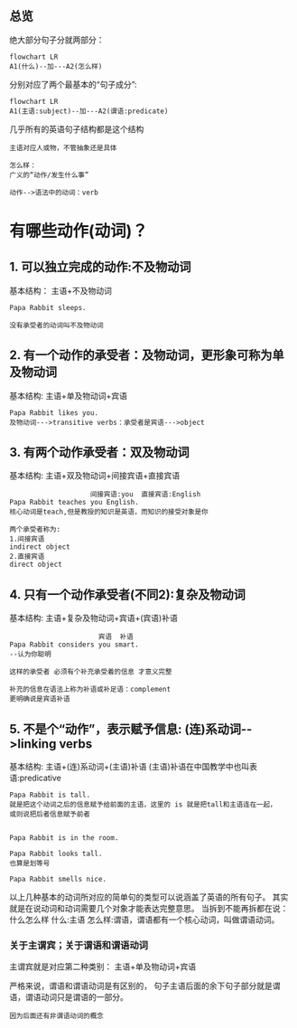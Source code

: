 
## 总览
绝大部分句子分就两部分：
```mermaid
flowchart LR
A1(什么)--加---A2(怎么样)
```
分别对应了两个最基本的“句子成分”:
```mermaid
flowchart LR
A1(主语:subject)--加---A2(谓语:predicate)
```
几乎所有的英语句子结构都是这个结构
```
主语对应人或物，不管抽象还是具体

怎么样：
广义的“动作/发生什么事”

动作-->语法中的动词：verb
```

# 有哪些动作(动词)？
## 1. 可以独立完成的动作:不及物动词
基本结构：
主语+不及物动词
```
Papa Rabbit sleeps.

没有承受者的动词叫不及物动词
```
## 2. 有一个动作的承受者：及物动词，更形象可称为单及物动词
基本结构: 
主语+单及物动词+宾语
```
Papa Rabbit likes you.
及物动词--->transitive verbs：承受者是宾语--->object
```

## 3. 有两个动作承受者：双及物动词
基本结构: 
主语+双及物动词+间接宾语+直接宾语
```
                    间接宾语:you  直接宾语:English
Papa Rabbit teaches you English.
核心动词是teach,但是教授的知识是英语，而知识的接受对象是你

两个承受者称为:
1.间接宾语  
indirect object
2.直接宾语  
direct object
```

## 4. 只有一个动作承受者(不同2):复杂及物动词
基本结构: 
主语+复杂及物动词+宾语+(宾语)补语
```
                      宾语  补语
Papa Rabbit considers you smart.
--认为你聪明

这样的承受者 必须有个补充承受着的信息 才意义完整

补充的信息在语法上称为补语或补足语：complement
更明确说是宾语补语
```

## 5. 不是个“动作”，表示赋予信息: (连)系动词-->linking verbs
基本结构: 
主语+(连)系动词+(主语)补语
(主语)补语在中国教学中也叫表语:predicative
```
Papa Rabbit is tall.
就是把这个动词之后的信息赋予给前面的主语，这里的 is 就是把tall和主语连在一起，
或则说把后者信息赋予前者


Papa Rabbit is in the room.

Papa Rabbit looks tall.
也算是划等号

Papa Rabbit smells nice.
```

以上几种基本的动词所对应的简单句的类型可以说涵盖了英语的所有句子。
其实就是在说动词和动词需要几个对象才能表达完整意思。
当拆到不能再拆都在说：什么怎么样
什么:主语
怎么样:谓语，谓语都有一个核心动词，叫做谓语动词。


### 关于主谓宾；关于谓语和谓语动词
主谓宾就是对应第二种类别：
主语+单及物动词+宾语

严格来说，谓语和谓语动词是有区别的，
句子主语后面的余下句子部分就是谓语，谓语动词只是谓语的一部分。
```
因为后面还有非谓语动词的概念
```